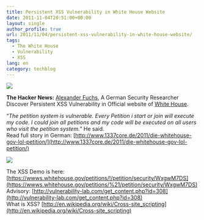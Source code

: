 ```yaml
---
title: Persistent XSS Vulnerability in White House Website
date: 2011-11-04T20:51:00+00:00
layout: single
author_profile: true
url: 2011/11/04/persistent-xss-vulnerability-in-white-house-website/
tags:
  - The White House
  - Vulnerability
  - XSS
lang: en
category: techblog
---
```

[![](http://2.bp.blogspot.com/-q-3kLstSLvY/TrVqLYHaziI/AAAAAAAAEQQ/bu1oR-hkRlY/s200/US-WhiteHouse-Logo%255B4%255D.png)](http://2.bp.blogspot.com/-q-3kLstSLvY/TrVqLYHaziI/AAAAAAAAEQQ/bu1oR-hkRlY/s1600/US-WhiteHouse-Logo%255B4%255D.png)

**The Hacker News:** [Alexander Fuchs](http://www.1337core.de/), A German Security Researcher Discover Persistent XSS Vulnerability in Official website of [White House](https://wwws.whitehouse.gov/petitions/%21/petition/security/WxgwM7DS).

“_The petition system is vulnerable. Every Petition i start or join will execute my code. I could join all petitions and my code will be executed on all users who visit the petition system._” He said.  
Read full story in German: [http://www.1337core.de/2011/die-whitehouse-gov-lol-petition/](http://www.1337core.de/2011/die-whitehouse-gov-lol-petition/)

[![](http://3.bp.blogspot.com/-ebCIE-kPVZg/TrRIIdrzlKI/AAAAAAAAEOY/plr95JS8BrI/s400/XSS2.PNG)](http://3.bp.blogspot.com/-ebCIE-kPVZg/TrRIIdrzlKI/AAAAAAAAEOY/plr95JS8BrI/s1600/XSS2.PNG)

The XSS Demo is here: [https://wwws.whitehouse.gov/petitions/!/petition/security/WxgwM7DS](https://wwws.whitehouse.gov/petitions/%21/petition/security/WxgwM7DS)  
Advisory: [http://vulnerability-lab.com/get_content.php?id=308](http://vulnerability-lab.com/get_content.php?id=308)  
What is XSS? [http://en.wikipedia.org/wiki/Cross-site_scripting](http://en.wikipedia.org/wiki/Cross-site_scripting)